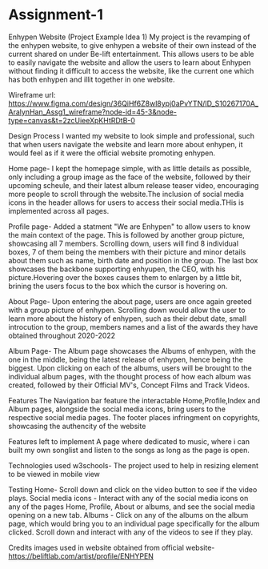 # Assignment-1
Enhypen Website (Project Example Idea 1)
My project is the revamping of the enhypen website, to give enhypen a website of their own instead of the current shared on under Be-lift entertainment. This allows users to be able to easily navigate the website and allow the users to learn about Enhypen without finding it difficult to access the website, like the current one which has both enhypen and illit together in one website.

Wireframe url: https://www.figma.com/design/36QiHf6Z8wl8ypj0aPvYTN/ID_S10267170A_AralynHan_Assg1_wireframe?node-id=45-3&node-type=canvas&t=2zcUieeXpKHtRDtB-0

Design Process
I wanted my website to look simple and professional, such that when users navigate the website and learn more about enhypen, it would feel as if it were the official website promoting enhypen.

Home page- I kept the homepage simple, with as little details as possible, only including a group image as the face of the website, followed by their upcoming scheule, and their latest album release teaser video, encouraging more people to scroll through the website.The inclusion of social media icons in the header allows for users to access their social media.THis is implemented across all pages.

Profile page- Added a statment "We are Enhypen" to allow users to know the main context of the page. This is followed by another group picture, showcasing all 7 members. Scrolling down, users will find 8 individual boxes, 7 of them being the members with their picture and minor details about them such as name, birth date and position in the group. The last box showcases the backbone supporting enhyupen, the CEO, with his picture.Hovering over the boxes causes them to enlargen by a little bit, brining the users focus to the box which the cursor is hovering on.

About Page- Upon entering the about page, users are once again greeted with a group picture of enhypen. Scrolling down would allow the user to learn more about the history of enhypen, such as their debut date, small introcution to the group, members names and a list of the awards they have obtained throughout 2020-2022

Album Page- The Album page showcases the Albums of enhypen, with the one in the middle, being the latest release of enhypen, hence being the biggest. Upon clicking on each of the albums, users will be brought to the individual album pages, with the thought process of how each album was created, followed by their Official MV's, Concept Films and Track Videos.


Features
The Navigation bar feature the interactable Home,Profile,Index and Album pages, alongside the social media icons, bring users to the respective social media pages.
The footer places infringment on copyrights, showcasing the authencity of the website

Features left to implement
A page where dedicated to music, where i can built my own songlist and listen to the songs as long as the page is open.

Technologies used
w3schools- The project used to help in resizing element to be viewed in mobile view

Testing
Home- Scroll down and click on the video button to see if the video plays.
Social media icons - Interact with any of the social media icons on any of the pages Home, Profile, About or albums, and see the social media opening on a new tab.
Albums - Click on any of the albums on the album page, which would bring you to an individual page specifically for the album clicked.
Scroll down and interact with any of the videos to see if they play.

Credits
images used in website obtained from official website- https://beliftlab.com/artist/profile/ENHYPEN